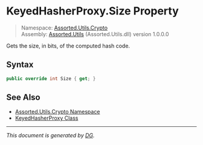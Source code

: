 ﻿# KeyedHasherProxy.Size Property

> Namespace: [Assorted.Utils.Crypto](index.md#assortedutilscrypto-namespace)\
> Assembly: [Assorted.Utils](index.md) (Assorted.Utils.dll) version 1.0.0.0

Gets the size, in bits, of the computed hash code.

## Syntax

```csharp
public override int Size { get; }
```

## See Also

- [Assorted.Utils.Crypto Namespace](index.md#assortedutilscrypto-namespace)
- [KeyedHasherProxy Class](Assorted.Utils.Crypto.KeyedHasherProxy.md)

---

_This document is generated by [DG](https://github.com/Khojasteh/dg)._
